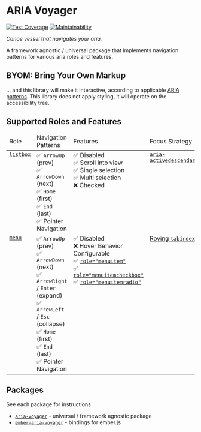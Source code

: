 # ARIA Voyager

[![Test Coverage](https://api.codeclimate.com/v1/badges/6bd88c10540e66d94e2a/test_coverage)](https://codeclimate.com/github/hokulea/aria-voyager/test_coverage)
[![Maintainability](https://api.codeclimate.com/v1/badges/6bd88c10540e66d94e2a/maintainability)](https://codeclimate.com/github/hokulea/aria-voyager/maintainability)

_Canoe vessel that navigates your aria._

A framework agnostic / universal package that implements navigation patterns for
various aria roles and features.

## BYOM: Bring Your Own Markup

... and this library will make it interactive, according to applicable [ARIA
patterns](https://www.w3.org/WAI/ARIA/apg/patterns/). This library does not
apply styling, it will operate on the accessibility tree.

## Supported Roles and Features

<table>
<thead>
  <tr>
    <td>Role</td>
    <td>Navigation Patterns</td>
    <td>Features</td>
    <td>Focus Strategy</td>
  </tr>
</thead>
<tbody>
  <tr style="vertical-align: top">
    <td>
      <a href="https://www.w3.org/TR/wai-aria-1.2/#listbox" target="_blank"><code>listbox</code></a>
    </td>
    <td>
      ✅ <code>ArrowUp</code> (prev)<br>
      ✅ <code>ArrowDown</code> (next)<br>
      ✅ <code>Home</code> (first)<br>
      ✅ <code>End</code> (last)<br>
      ✅ Pointer Navigation
    </td>
    <td>
      ✅ Disabled<br>
      ✅ Scroll into view<br>
      ✅ Single selection<br>
      ✅ Multi selection<br>
      ❌ Checked<br>
    </td>
    <td>
      <a href="https://www.w3.org/WAI/ARIA/apg/practices/keyboard-interface/#kbd_focus_activedescendant" target="_blank">
      <code>aria-activedescendant</code>
      </a>
    </td>
  </tr>
  <tr style="vertical-align: top">
    <td>
      <a href="https://www.w3.org/TR/wai-aria-1.2/#menu" target="_blank"><code>menu</code></a>
    </td>
    <td>
      ✅ <code>ArrowUp</code> (prev)<br>
      ✅ <code>ArrowDown</code> (next)<br>
      ✅ <code>ArrowRight</code> / <code>Enter</code> (expand)<br>
      ✅ <code>ArrowLeft</code> / <code>Esc</code> (collapse)<br>
      ✅ <code>Home</code> (first)<br>
      ✅ <code>End</code> (last)<br>
      ✅ Pointer Navigation
    </td>
    <td>
      ✅ Disabled<br>
      ❌ Hover Behavior Configurable<br>
      ✅ <a href="https://www.w3.org/TR/wai-aria-1.2/#menuitem" target="_blank"><code>role="menuitem"</code></a><br>
      ✅ <a href="https://www.w3.org/TR/wai-aria-1.2/#menuitemcheckbox" target="_blank"><code>role="menuitemcheckbox"</code></a><br>
      ✅ <a href="https://www.w3.org/TR/wai-aria-1.2/#menuitemradio" target="_blank"><code>role="menuitemradio"</code></a>
    </td>
    <td>
      <a href="https://www.w3.org/WAI/ARIA/apg/practices/keyboard-interface/#kbd_roving_tabindex" target="_blank">Roving <code>tabindex</code></a>
    </td>
  </tr>
</tbody>
</table>

## Packages

See each package for instructions

- [`aria-voyager`](./packages/aria-voyager/README.md) - universal / framework agnostic package
- [`ember-aria-voyager`](./packages/ember-aria-voyager/package/README.md) - bindings for ember.js
